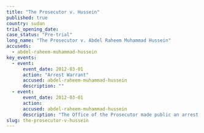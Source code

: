 ```yaml
---
title: "The Prosecutor v. Hussein"
published: true
country: sudan
trial_opening_date:
case_status: "Pre-trial"
long_name: "The Prosecutor v. Abdel Raheem Muhammad Hussein"
accuseds:
  - abdel-raheem-muhammad-hussein
key_events:
  - event:
      event_date: 2012-03-01
      action: "Arrest Warrant"
      accused: abdel-raheem-muhammad-hussein
      description: ""
  - event:
      event_date: 2012-03-01
      action:
      accused: abdel-raheem-muhammad-hussein
      description: "The Office of the Prosecutor made public an arrest warrant for Hussein on March 1, 2012. Accused remains [at-large](http://www.nytimes.com/2014/07/17/opinion/in-sudan-the-janjaweed-rides-again.html?_r=0)."
slug: the-prosecutor-v-hussein
---
```

